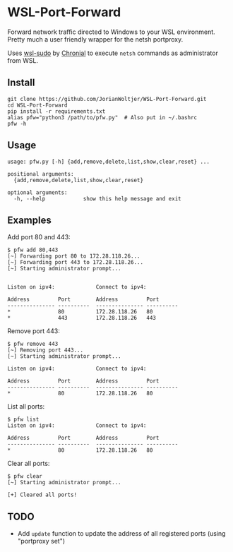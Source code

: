 # WSL-Port-Forward
Forward network traffic directed to Windows to your WSL environment.  
Pretty much a user friendly wrapper for the netsh portproxy.

Uses [wsl-sudo](https://github.com/Chronial/wsl-sudo) by [Chronial](https://github.com/Chronial) to execute `netsh` commands as administrator from WSL.

## Install

```shell
git clone https://github.com/JorianWoltjer/WSL-Port-Forward.git
cd WSL-Port-Forward
pip install -r requirements.txt
alias pfw="python3 /path/to/pfw.py"  # Also put in ~/.bashrc
pfw -h
```

## Usage

```
usage: pfw.py [-h] {add,remove,delete,list,show,clear,reset} ...

positional arguments:
  {add,remove,delete,list,show,clear,reset}

optional arguments:
  -h, --help            show this help message and exit
```

## Examples

Add port 80 and 443:
```shell
$ pfw add 80,443
[~] Forwarding port 80 to 172.28.118.26...
[~] Forwarding port 443 to 172.28.118.26...
[~] Starting administrator prompt...


Listen on ipv4:             Connect to ipv4:

Address         Port        Address         Port
--------------- ----------  --------------- ----------
*               80          172.28.118.26   80
*               443         172.28.118.26   443
```

Remove port 443:
```shell
$ pfw remove 443
[~] Removing port 443...
[~] Starting administrator prompt...

Listen on ipv4:             Connect to ipv4:

Address         Port        Address         Port
--------------- ----------  --------------- ----------
*               80          172.28.118.26   80
```

List all ports:
```shell
$ pfw list
Listen on ipv4:             Connect to ipv4:

Address         Port        Address         Port
--------------- ----------  --------------- ----------
*               80          172.28.118.26   80
```

Clear all ports:
```shell
$ pfw clear
[~] Starting administrator prompt...

[+] Cleared all ports!
```

## TODO

* Add `update` function to update the address of all registered ports (using "portproxy set")
